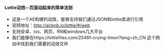 #### Lottie动效--页面动起来的简单法则

+ 这是一个AE构建的动效，能够支持我们通过JSON和lottie库进行引用
+ 官网地址：http://airbnb.io/lottie/#/web
+ 支持安卓、ios、网页、RN和windows几大平台
+ 我们能够在https://lottiefiles.com/25491-crying-limon?lang=zh_CN 这个网站中找到我们需要的动效文件